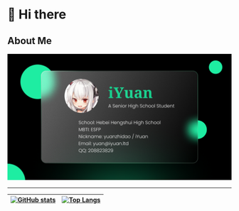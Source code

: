 # 👋 Hi there

## About Me

![card-info](https://raw.githubusercontent.com/yuanzhidao/yuanzhidao/main/assets/img/card-info.png)

---

<div align="center">
  
  | [![GitHub stats](https://github-readme-stats.vercel.app/api?username=yuanzhidao&count_private=true&show_icons=true)](https://github.com/anuraghazra/github-readme-stats) | [![Top Langs](https://github-readme-stats.vercel.app/api/top-langs/?username=yuanzhidao&layout=compact)](https://github.com/anuraghazra/github-readme-stats) |
  | ------------------------------------------------------------------------------------------------------------------------------------------------------------------------ | ------------------------------------------------------------------------------------------------------------------------------------------------------------ |
  
</div>
